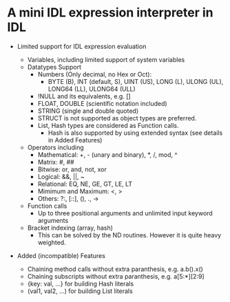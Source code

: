 # A mini IDL expression interpreter in IDL

* Limited support for IDL expression evaluation
  + Variables, including limited support of system variables
  + Datatypes Support
    * Numbers (Only decimal, no Hex or Oct): 
        - BYTE (B), INT (default, S), UINT (US), LONG (L), ULONG (UL), LONG64 (LL), ULONG64 (ULL)
    * !NULL and its equivalents, e.g. []
    * FLOAT, DOUBLE (scientific notation included)
    * STRING (single and double quoted)
    * STRUCT is not supported as object types are preferred.
    * List, Hash types are considered as Function calls. 
        - Hash is also supported by using extended syntax (see details in Added
          Features)
  + Operators including
    * Mathematical: +, - (unary and binary), *, /, mod, ^
    * Matrix: #, ##
    * Bitwise: or, and, not, xor
    * Logical: &&, ||, ~
    * Relational: EQ, NE, GE, GT, LE, LT
    * Mimimum and Maximum: <, >
    * Others: ?:, [::], (), ., ->
  + Function calls
    * Up to three positional arguments and unlimited input keyword arguments
  + Bracket indexing (array, hash)
    * This can be solved by the ND routines. However it is quite heavy weighted.

* Added (incompatible) Features
    * Chaining method calls without extra paranthesis, e.g. a.b().x()
    * Chaining subscripts without extra paranthesis, e.g. a[5:*][2:9]
    * {key: val, ...} for building Hash literals
    * (val1, val2, ...) for building List literals

